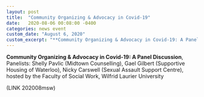 ```yaml
---
layout: post
title:  "Community Organizing & Advocacy in Covid-19"
date:   2020-08-06 00:08:00 -0400
categories: news event
custom_date: "August 6, 2020"
custom_excerpt: "**Community Organizing & Advocacy in Covid-19: A Panel Discussion**, Panelists: Shelly Pavlic (Midtown Counselling), Gael Gilbert (Supportive Housing of Waterloo..."
---
```


**Community Organizing & Advocacy in Covid-19: A Panel Discussion**, Panelists: Shelly Pavlic (Midtown Counselling), Gael Gilbert (Supportive Housing of Waterloo), Nicky Carswell (Sexual Assault Support Centre), hosted by the Faculty of Social Work, Wilfrid Laurier University 

(LINK 202008msw)